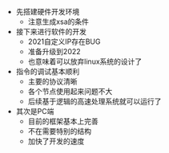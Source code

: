 * 先搭建硬件开发环境
	* 注意生成xsa的条件
* 接下来进行软件的开发
	* 2021自定义IP存在BUG
	* 准备升级到2022
	* 也意味着可以放弃linux系统的设计了
* 指令的调试基本顺利
	* 主要的协议清晰
	* 各个节点使用起来问题不大
	* 后续基于逻辑的高速处理系统就可以运行了
* 其次是PC端
	* 目前的框架基本上完善
	* 不在需要特别的结构
	* 加快了开发的速度